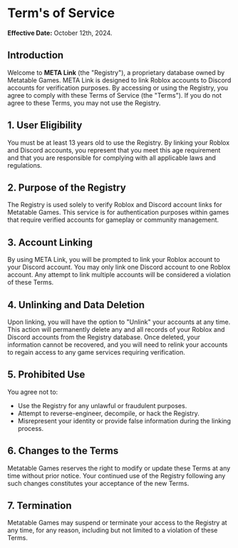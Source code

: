 # Term's of Service

**Effective Date:** October 12th, 2024.

## **Introduction**

Welcome to **META Link** (the "Registry"), a proprietary database owned by Metatable Games. META Link is designed to link Roblox accounts to Discord accounts for verification purposes. By accessing or using the Registry, you agree to comply with these Terms of Service (the "Terms"). If you do not agree to these Terms, you may not use the Registry.

## **1. User Eligibility**

You must be at least 13 years old to use the Registry. By linking your Roblox and Discord accounts, you represent that you meet this age requirement and that you are responsible for complying with all applicable laws and regulations.

## **2. Purpose of the Registry**

The Registry is used solely to verify Roblox and Discord account links for Metatable Games. This service is for authentication purposes within games that require verified accounts for gameplay or community management.

## **3. Account Linking**

By using META Link, you will be prompted to link your Roblox account to your Discord account. You may only link one Discord account to one Roblox account. Any attempt to link multiple accounts will be considered a violation of these Terms.

## **4. Unlinking and Data Deletion**

Upon linking, you will have the option to "Unlink" your accounts at any time. This action will permanently delete any and all records of your Roblox and Discord accounts from the Registry database. Once deleted, your information cannot be recovered, and you will need to relink your accounts to regain access to any game services requiring verification.

## **5. Prohibited Use**&#x20;

You agree not to:

* Use the Registry for any unlawful or fraudulent purposes.
* Attempt to reverse-engineer, decompile, or hack the Registry.
* Misrepresent your identity or provide false information during the linking process.

## **6. Changes to the Terms**

Metatable Games reserves the right to modify or update these Terms at any time without prior notice. Your continued use of the Registry following any such changes constitutes your acceptance of the new Terms.

## **7. Termination**

Metatable Games may suspend or terminate your access to the Registry at any time, for any reason, including but not limited to a violation of these Terms.
